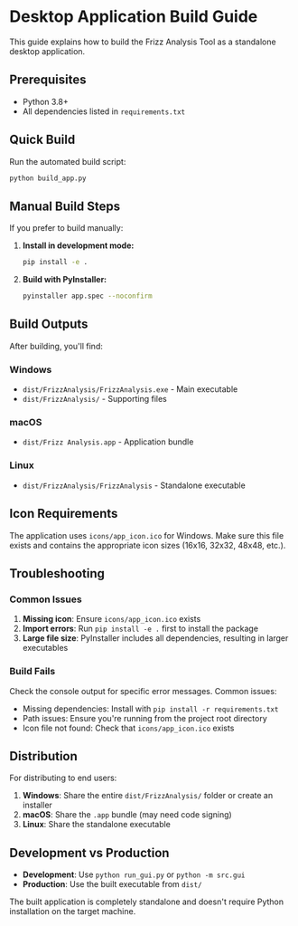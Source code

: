 # Desktop Application Build Guide

This guide explains how to build the Frizz Analysis Tool as a standalone desktop application.

## Prerequisites

- Python 3.8+
- All dependencies listed in `requirements.txt`

## Quick Build

Run the automated build script:

```bash
python build_app.py
```

## Manual Build Steps

If you prefer to build manually:

1. **Install in development mode:**
   ```bash
   pip install -e .
   ```

2. **Build with PyInstaller:**
   ```bash
   pyinstaller app.spec --noconfirm
   ```

## Build Outputs

After building, you'll find:

### Windows
- `dist/FrizzAnalysis/FrizzAnalysis.exe` - Main executable
- `dist/FrizzAnalysis/` - Supporting files

### macOS
- `dist/Frizz Analysis.app` - Application bundle

### Linux
- `dist/FrizzAnalysis/FrizzAnalysis` - Standalone executable

## Icon Requirements

The application uses `icons/app_icon.ico` for Windows. Make sure this file exists and contains the appropriate icon sizes (16x16, 32x32, 48x48, etc.).

## Troubleshooting

### Common Issues

1. **Missing icon**: Ensure `icons/app_icon.ico` exists
2. **Import errors**: Run `pip install -e .` first to install the package
3. **Large file size**: PyInstaller includes all dependencies, resulting in larger executables

### Build Fails

Check the console output for specific error messages. Common issues:

- Missing dependencies: Install with `pip install -r requirements.txt`
- Path issues: Ensure you're running from the project root directory
- Icon file not found: Check that `icons/app_icon.ico` exists

## Distribution

For distributing to end users:

1. **Windows**: Share the entire `dist/FrizzAnalysis/` folder or create an installer
2. **macOS**: Share the `.app` bundle (may need code signing)
3. **Linux**: Share the standalone executable

## Development vs Production

- **Development**: Use `python run_gui.py` or `python -m src.gui`
- **Production**: Use the built executable from `dist/`

The built application is completely standalone and doesn't require Python installation on the target machine.
